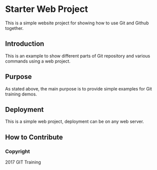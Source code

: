 # Starter Web Project
This is a simple website project for showing how to use Git and Github together.

## Introduction
This is an example to show different parts of Git repository and various commands using a web project.

## Purpose
As stated above, the main purpose is to provide simple examples for Git training demos.

## Deployment
This is a simple web project, deployment can be on any web server.

## How to Contribute

### Copyright
2017 GIT Training

